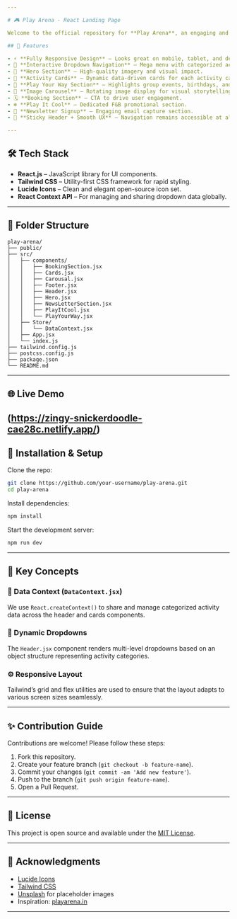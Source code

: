 ```yaml
---

# 🎮 Play Arena - React Landing Page

Welcome to the official repository for **Play Arena**, an engaging and visually dynamic React-based landing page for an entertainment center. This project is built to showcase Play Arena's vibrant activities, bookings, group events, and family fun, all while offering a smooth, responsive, and interactive user experience.

## 🚀 Features

- ⚡ **Fully Responsive Design** – Looks great on mobile, tablet, and desktop.
- 🎯 **Interactive Dropdown Navigation** – Mega menu with categorized activity lists.
- 📸 **Hero Section** – High-quality imagery and visual impact.
- 🧩 **Activity Cards** – Dynamic data-driven cards for each activity category.
- 🧒 **Play Your Way Section** – Highlights group events, birthdays, and team-building activities.
- 🎠 **Image Carousel** – Rotating image display for visual storytelling.
- 🗓️ **Booking Section** – CTA to drive user engagement.
- ❄️ **Play It Cool** – Dedicated F&B promotional section.
- 💌 **Newsletter Signup** – Engaging email capture section.
- 🦶 **Sticky Header + Smooth UX** – Navigation remains accessible at all times.

---
```


## 🛠️ Tech Stack

- **React.js** – JavaScript library for UI components.
- **Tailwind CSS** – Utility-first CSS framework for rapid styling.
- **Lucide Icons** – Clean and elegant open-source icon set.
- **React Context API** – For managing and sharing dropdown data globally.

---

## 📁 Folder Structure

```
play-arena/
├── public/
├── src/
│   ├── components/
│   │   ├── BookingSection.jsx
│   │   ├── Cards.jsx
│   │   ├── Carousal.jsx
│   │   ├── Footer.jsx
│   │   ├── Header.jsx
│   │   ├── Hero.jsx
│   │   ├── NewsLetterSection.jsx
│   │   ├── PlayItCool.jsx
│   │   └── PlayYourWay.jsx
│   ├── Store/
│   │   └── DataContext.jsx
│   ├── App.jsx
│   └── index.js
├── tailwind.config.js
├── postcss.config.js
├── package.json
└── README.md
```

---

## 🌐 Live Demo

(https://zingy-snickerdoodle-cae28c.netlify.app/)
---

## 🔧 Installation & Setup

Clone the repo:

```bash
git clone https://github.com/your-username/play-arena.git
cd play-arena
```

Install dependencies:

```bash
npm install
```

Start the development server:

```bash
npm run dev
```

---

## 🧠 Key Concepts

### 🔄 Data Context (`DataContext.jsx`)
We use `React.createContext()` to share and manage categorized activity data across the header and cards components.

### 🎯 Dynamic Dropdowns
The `Header.jsx` component renders multi-level dropdowns based on an object structure representing activity categories.

### ⚙️ Responsive Layout
Tailwind’s grid and flex utilities are used to ensure that the layout adapts to various screen sizes seamlessly.

---

## ✨ Contribution Guide

Contributions are welcome! Please follow these steps:

1. Fork this repository.
2. Create your feature branch (`git checkout -b feature-name`).
3. Commit your changes (`git commit -am 'Add new feature'`).
4. Push to the branch (`git push origin feature-name`).
5. Open a Pull Request.

---

## 🧾 License

This project is open source and available under the [MIT License](LICENSE).

---

## 🙌 Acknowledgments

- [Lucide Icons](https://lucide.dev/)
- [Tailwind CSS](https://tailwindcss.com/)
- [Unsplash](https://unsplash.com/) for placeholder images
- Inspiration: [playarena.in](https://playarena.in)

---
